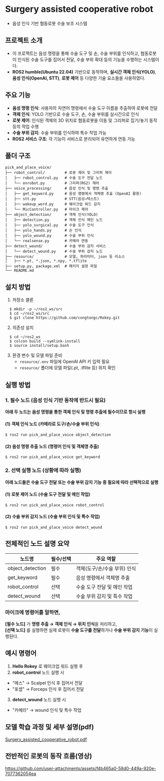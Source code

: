 # Surgery assisted cooperative robot

- 음성 인식 기반 협동로봇 수술 보조 시스템

## 프로젝트 소개

- 이 프로젝트는 음성 명령을 통해 수술 도구 및 손, 수술 부위를 인식하고, 협동로봇이 인식된 수술 도구를 집어서 전달, 수술 부위 확대 등의 기능을 수행하는 시스템이다.  
- **ROS2 humble(Ubuntu 22.04)** 기반으로 동작하며, **실시간 객체 인식(YOLO)**, **음성 인식(OpenAI, STT)**, **로봇 제어** 등 다양한 기술 요소들을 사용하였다.

## 주요 기능

- **음성 명령 인식**: 사용자의 자연어 명령에서 수술 도구 이름을 추출하여 로봇에 전달
- **객체 인식**: YOLO 기반으로 수술 도구, 손, 수술 부위를 실시간으로 인식
- **로봇 제어**: 인식된 객체의 3D 위치로 협동로봇을 이동 및 그리퍼로 집기/놓기 동작 등의 작업 수행
- **수술 부위 감지**: 수술 부위를 인식하여 특수 작업 가능
- **ROS2 서비스 구조**: 각 기능이 서비스로 분리되어 유연하게 연동 가능

## 폴더 구조
```
pick_and_place_voice/
├── robot_control/         # 로봇 제어 및 그리퍼 제어
│   ├── robot_control.py   # 수술 도구 전달 노드
│   └── onrobot.py         # 그리퍼(RG2) 제어
├── voice_processing/      # 음성 인식 및 명령 추출
│   ├── get_keyword.py     # 음성 명령에서 객체명 추출 (OpenAI 활용)
│   ├── stt.py             # STT(음성→텍스트)
│   ├── wakeup_word.py     # 웨이크업 워드 감지
│   └── MicController.py   # 마이크 제어
├── object_detection/      # 객체 인식(YOLO)
│   ├── detection.py       # 객체 인식 메인 노드
│   ├── yolo_surgical.py   # 수술 도구 인식
│   ├── yolo_hands.py      # 손 인식
│   ├── yolo_wound.py      # 수술 부위 인식
│   └── realsense.py       # 카메라 연동
├── detect_wound/          # 수술 부위 감지 서비스
│   └── detect_wound.py    # 수술 부위 감지 노드
├── resource/              # 모델, 파라미터, json 등 리소스
│   ├── *.pt, *.json, *.npy, *.tflite
├── setup.py, package.xml  # 패키지 설정 파일
└── README.md
```

## 설치 방법

1. 저장소 클론
```
  $ mkdir -p ~/ros2_ws/src
  $ cd ~/ros2_ws/src
  $ git clone https://github.com/congtongc/Rokey.git
```

2. 의존성 설치  
```
  $ cd ~/ros2_ws
  $ colcon build --symlink-install
  $ source install/setup.bash
```

3. 환경 변수 및 모델 파일 준비  
   - `resource/.env` 파일에 OpenAI API 키 입력 필요
   - `resource/` 폴더에 모델 파일(.pt, .tflite 등) 위치 확인

## 실행 방법

### 1. 필수 노드 (음성 인식 기반 동작에 반드시 필요)

**아래 두 노드는 음성 명령을 통한 객체 인식 및 명령 추출에 필수이므로 항시 실행**

#### (1) 객체 인식 노드 (카메라로 도구/손/수술 부위 인식)
```
$ ros2 run pick_and_place_voice object_detection
```

#### (2) 음성 명령 추출 노드 (명령어 인식 및 객체명 추출)
```
$ ros2 run pick_and_place_voice get_keyword
```

### 2. 선택 실행 노드 (상황에 따라 실행)

**아래 노드들은 수술 도구 전달 또는 수술 부위 감지 기능 중 필요에 따라 선택적으로 실행**

#### (1) 로봇 제어 노드 (수술 도구 전달 및 메인 작업)
```
$ ros2 run pick_and_place_voice robot_control
```

#### (2) 수술 부위 감지 노드 (수술 부위 인식 및 특수 작업)
```
$ ros2 run pick_and_place_voice detect_wound
```

## 전체적인 노드 설명 요약

| 노드명             | 필수/선택 | 주요 역할                        |
|--------------------|-----------|----------------------------------|
| object_detection   | 필수      | 객체(도구/손/수술 부위) 인식          |
| get_keyword        | 필수      | 음성 명령에서 객체명 추출        |
| robot_control      | 선택      | 수술 도구 전달 및 메인 작업             |
| detect_wound       | 선택      | 수술 부위 감지 및 특수 작업           |


### 마이크에 명령어를 말하면,  
**[필수 노드]** 가 **명령 추출 → 객체 인식 → 위치 인식**을 처리하고,  
**[선택 노드]** 를 실행하면 실제 로봇이 **수술 도구를 전달**하거나 **수술 부위 감지 기능**이 실행된다.

## 예시 명령어

1. **Hello Rokey** 로 웨이크업 워드 실행 후
2. **robot_control** 노드 실행 시
- "메스" → Scalpel 인식 후 집어서 전달
- "포셉" → Forceps 인식 후 집어서 전달
3. **detect_wound** 노드 실행 시
- "카메라" → wound 인식 및 특수 작업

## 모델 학습 과정 및 세부 설명(pdf)
[Surgery_assisted_cooperative_robot.pdf](https://github.com/user-attachments/files/20694265/Surgery_assisted_cooperative_robot.pdf)

## 전반적인 로봇의 동작 흐름(영상)
https://github.com/user-attachments/assets/f4b465a0-58d0-449a-920e-7077362054ea
